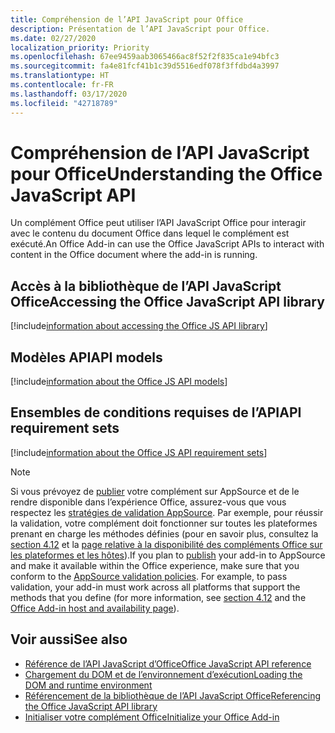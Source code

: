```yaml
---
title: Compréhension de l’API JavaScript pour Office
description: Présentation de l’API JavaScript pour Office.
ms.date: 02/27/2020
localization_priority: Priority
ms.openlocfilehash: 67ee9459aab3065466ac8f52f2f835ca1e94bfc3
ms.sourcegitcommit: fa4e81fcf41b1c39d5516edf078f3ffdbd4a3997
ms.translationtype: HT
ms.contentlocale: fr-FR
ms.lasthandoff: 03/17/2020
ms.locfileid: "42718789"
---
```

# <a name="understanding-the-office-javascript-api"></a><span data-ttu-id="16319-103">Compréhension de l’API JavaScript pour Office</span><span class="sxs-lookup"><span data-stu-id="16319-103">Understanding the Office JavaScript API</span></span>

<span data-ttu-id="16319-104">Un complément Office peut utiliser l’API JavaScript Office pour interagir avec le contenu du document Office dans lequel le complément est exécuté.</span><span class="sxs-lookup"><span data-stu-id="16319-104">An Office Add-in can use the Office JavaScript APIs to interact with content in the Office document where the add-in is running.</span></span>

## <a name="accessing-the-office-javascript-api-library"></a><span data-ttu-id="16319-105">Accès à la bibliothèque de l’API JavaScript Office</span><span class="sxs-lookup"><span data-stu-id="16319-105">Accessing the Office JavaScript API library</span></span>

[!include[information about accessing the Office JS API library](../includes/office-js-access-library.md)]

## <a name="api-models"></a><span data-ttu-id="16319-106">Modèles API</span><span class="sxs-lookup"><span data-stu-id="16319-106">API models</span></span>

[!include[information about the Office JS API models](../includes/office-js-api-models.md)]

## <a name="api-requirement-sets"></a><span data-ttu-id="16319-107">Ensembles de conditions requises de l’API</span><span class="sxs-lookup"><span data-stu-id="16319-107">API requirement sets</span></span>

[!include[information about the Office JS API requirement sets](../includes/office-js-requirement-sets.md)]

> [!NOTE]
> <span data-ttu-id="16319-p101">Si vous prévoyez de [publier](../publish/publish.md) votre complément sur AppSource et de le rendre disponible dans l’expérience Office, assurez-vous que vous respectez les [stratégies de validation AppSource](/office/dev/store/validation-policies). Par exemple, pour réussir la validation, votre complément doit fonctionner sur toutes les plateformes prenant en charge les méthodes définies (pour en savoir plus, consultez la [section 4.12](/office/dev/store/validation-policies#4-apps-and-add-ins-behave-predictably) et la [page relative à la disponibilité des compléments Office sur les plateformes et les hôtes](../overview/office-add-in-availability.md)).</span><span class="sxs-lookup"><span data-stu-id="16319-p101">If you plan to [publish](../publish/publish.md) your add-in to AppSource and make it available within the Office experience, make sure that you conform to the [AppSource validation policies](/office/dev/store/validation-policies). For example, to pass validation, your add-in must work across all platforms that support the methods that you define (for more information, see [section 4.12](/office/dev/store/validation-policies#4-apps-and-add-ins-behave-predictably) and the [Office Add-in host and availability page](../overview/office-add-in-availability.md)).</span></span> 

## <a name="see-also"></a><span data-ttu-id="16319-110">Voir aussi</span><span class="sxs-lookup"><span data-stu-id="16319-110">See also</span></span>

- [<span data-ttu-id="16319-111">Référence de l’API JavaScript d’Office</span><span class="sxs-lookup"><span data-stu-id="16319-111">Office JavaScript API reference</span></span>](../reference/javascript-api-for-office.md)
- [<span data-ttu-id="16319-112">Chargement du DOM et de l’environnement d’exécution</span><span class="sxs-lookup"><span data-stu-id="16319-112">Loading the DOM and runtime environment</span></span>](loading-the-dom-and-runtime-environment.md)
- [<span data-ttu-id="16319-113">Référencement de la bibliothèque de l’API JavaScript Office</span><span class="sxs-lookup"><span data-stu-id="16319-113">Referencing the Office JavaScript API library</span></span>](referencing-the-javascript-api-for-office-library-from-its-cdn.md)
- [<span data-ttu-id="16319-114">Initialiser votre complément Office</span><span class="sxs-lookup"><span data-stu-id="16319-114">Initialize your Office Add-in</span></span>](initialize-add-in.md)
